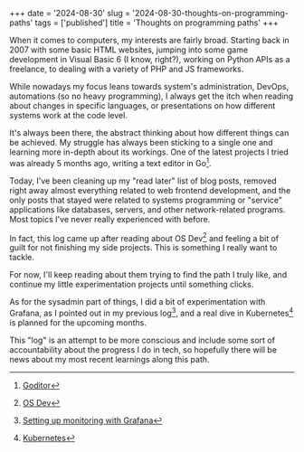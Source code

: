 +++
date = '2024-08-30'
slug = '2024-08-30-thoughts-on-programming-paths'
tags = ['published']
title = 'Thoughts on programming paths'
+++

When it comes to computers, my interests are fairly broad. Starting back in 2007 with some basic HTML websites, jumping into some game development in Visual Basic 6 (I know, right?), working on Python APIs as a freelance, to dealing with a variety of PHP and JS frameworks.

While nowadays my focus leans towards system's administration, DevOps, automations (so no heavy programming), I always get the itch when reading about changes in specific languages, or presentations on how different systems work at the code level.

It's always been there, the abstract thinking about how different things can be achieved. My struggle has always been sticking to a single one and learning more in-depth about its workings. One of the latest projects I tried was already 5 months ago, writing a text editor in Go[^1].

Today, I've been cleaning up my "read later" list of blog posts, removed right away almost everything related to web frontend development, and the only posts that stayed were related to systems programming or "service" applications like databases, servers, and other network-related programs. Most topics I've never really experienced with before.

In fact, this log came up after reading about OS Dev[^2] and feeling a bit of guilt for not finishing my side projects. This is something I really want to tackle.

For now, I'll keep reading about them trying to find the path I truly like, and continue my little experimentation projects until something clicks.

As for the sysadmin part of things, I did a bit of experimentation with Grafana, as I pointed out in my previous log[^3], and a real dive in Kubernetes[^4] is planned for the upcoming months.

This "log" is an attempt to be more conscious and include some sort of accountability about the progress I do in tech, so hopefully there will be news about my most recent learnings along this path.

[^1]: [Goditor](https://github.com/betoissues/goditor)

[^2]: [OS Dev](https://wiki.osdev.org/Main_Page)

[^3]: [Setting up monitoring with Grafana](./Setting%20up%20monitoring%20with%20Grafana.md)

[^4]: [Kubernetes](../notes/Kubernetes.md)
